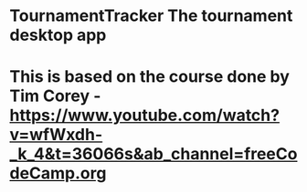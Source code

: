 # TournamentTracker The tournament desktop app
# This is based on the course done by Tim Corey - https://www.youtube.com/watch?v=wfWxdh-_k_4&t=36066s&ab_channel=freeCodeCamp.org